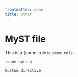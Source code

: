 ```yaml
---
frontmatter: some
title: other
---
```


# MyST file

This is a {some-role}`custom role`.

```{some-dir}
:some-opt: 4

Custom directive
```
